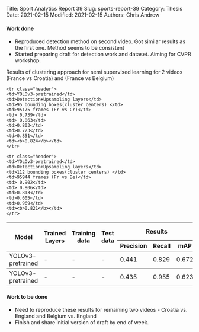 Title: Sport Analytics Report 39
Slug: sports-report-39
Category: Thesis
Date: 2021-02-15
Modified: 2021-02-15
Authors: Chris Andrew

#### Work done
- Reproduced detection method on second video. Got similar results as the first one. Method seems to be consistent
- Started preparing draft for detection work and dataset. Aiming for CVPR workshop.

Results of clustering approach for semi supervised learning for 2 videos (France vs Croatia) and (France vs Belgium)

<table class="table table-bordered table-hover">
  <thead>
    <tr class="header">
      <th rowspan="2">Model</th>
      <th rowspan="2">Trained Layers</th>
      <th rowspan="2">Training data</th>
      <th rowspan="2">Test data</th>
      <th colspan="3">Results</th>
      <th colspan="3">FP Pruning <br> (GMM + Kmeans)</th>
    </tr>
    <tr class="header">
      <th>Precision</th>
      <th>Recall</th>
      <th>mAP</th>
      <th>Precision</th>
      <th>Recall</th>
      <th>mAP</th>
    </tr>
  </thead>
  <tbody>
    <tr class="header">
    <td>YOLOv3-pretrained</td>
    <td>-</td>
    <td>-</td>
    <td>-</td>
    <td>0.441</td>
    <td>0.829</td>
    <td>0.672</td>
    <td>0.602</td>
    <td>0.858</td>
    <td><b>0.763</b></td>
    </tr>

    <tr class="header">
    <td>YOLOv3-pretrained</td>
    <td>Detection+Upsampling layers</td>
    <td>95 bounding boxes(cluster centers) </td>
    <td>95175 frames (Fr vs Cr)</td>
    <td> 0.739</td>
    <td> 0.863</td>
    <td>0.803</td>
    <td>0.723</td>
    <td>0.851</td>
    <td><b>0.824</b></td>
    </tr>
  </tbody>
  <tbody>
    <tr class="header">
    <td>YOLOv3-pretrained</td>
    <td>-</td>
    <td>-</td>
    <td>-</td>
    <td>0.435</td>
    <td>0.955</td>
    <td>0.623</td>
    <td>0.550</td>
    <td>0.897</td>
    <td><b>0.721</b></td>
    </tr>

    <tr class="header">
    <td>YOLOv3-pretrained</td>
    <td>Detection+Upsampling layers</td>
    <td>112 bounding boxes(cluster centers) </td>
    <td>95944 frames (Fr vs Be)</td>
    <td> 0.902</td>
    <td> 0.806</td>
    <td>0.813</td>
    <td>0.605</td>
    <td>0.969</td>
    <td><b>0.821</b></td>
    </tr>
  </tbody>
</table>


#### Work to be done
- Need to reproduce these results for remaining two videos - Croatia vs. England and Belgium vs. England
- Finish and share initial version of draft by end of week.
